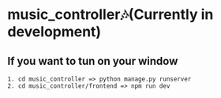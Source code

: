 # music_controller🎶(Currently in development)

## If you want to tun on your window
```
1. cd music_controller => python manage.py runserver
2. cd music_controller/frontend => npm run dev
```
